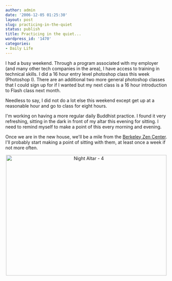 ```yaml
---
author: admin
date: '2006-12-05 01:25:30'
layout: post
slug: practicing-in-the-quiet
status: publish
title: Practicing in the quiet...
wordpress_id: '1470'
categories:
- Daily Life
---
```

I had a busy weekend. Through a program associated with my employer (and many other tech companies in the area), I have access to training in technical skills. I did a 16 hour entry level photoshop class this week (Photoshop I). There are an additional two more general photoshop classes that I could sign up for if I wanted but my next class is a 16 hour introduction to Flash class next month.

Needless to say, I did not do a lot else this weekend except get up at a reasonable hour and go to class for eight hours.

I'm working on having a more regular daily Buddhist practice. I found it very refreshing, sitting in the dark in front of my altar this evening for sitting. I need to remind myself to make a point of this every morning and evening.

Once we are in the new house, we'll be a mile from the <a href="http://berkeleyzencenter.org/">Berkeley Zen Center</a>. I'll probably start making a point of sitting with them, at least once a week if not more often.
<p align="center"><a title="Photo Sharing" href="http://www.flickr.com/photos/albill/314722678/"><img width="500" height="375" alt="Night Altar - 4" src="http://static.flickr.com/118/314722678_b12a6be9e9.jpg" /></a></p>
